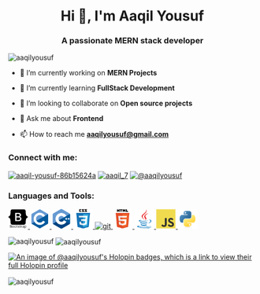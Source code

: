 <h1 align="center">Hi 👋, I'm Aaqil Yousuf</h1>
<h3 align="center">A passionate MERN stack developer</h3>



<p align="left"> <img src="https://komarev.com/ghpvc/?username=aaqilyousuf&label=Profile%20views&color=0e75b6&style=flat" alt="aaqilyousuf" /> </p>

- 🔭 I’m currently working on **MERN Projects**

- 🌱 I’m currently learning **FullStack Development**

- 👯 I’m looking to collaborate on **Open source projects**

- 💬 Ask me about **Frontend**

- 📫 How to reach me **aaqilyousuf@gmail.com**

<h3 align="left">Connect with me:</h3>
<p align="left">
<a href="https://linkedin.com/in/aaqil-yousuf-86b15624a" target="blank"><img align="center" src="https://raw.githubusercontent.com/rahuldkjain/github-profile-readme-generator/master/src/images/icons/Social/linked-in-alt.svg" alt="aaqil-yousuf-86b15624a" height="30" width="40" /></a>
<a href="https://instagram.com/aaqil_7" target="blank"><img align="center" src="https://raw.githubusercontent.com/rahuldkjain/github-profile-readme-generator/master/src/images/icons/Social/instagram.svg" alt="aaqil_7" height="30" width="40" /></a>
<a href="https://www.hackerearth.com/@aaqilyousuf" target="blank"><img align="center" src="https://raw.githubusercontent.com/rahuldkjain/github-profile-readme-generator/master/src/images/icons/Social/hackerearth.svg" alt="@aaqilyousuf" height="30" width="40" /></a>
</p>

<h3 align="left">Languages and Tools:</h3>
<p align="left"> <a href="https://getbootstrap.com" target="_blank" rel="noreferrer"> <img src="https://raw.githubusercontent.com/devicons/devicon/master/icons/bootstrap/bootstrap-plain-wordmark.svg" alt="bootstrap" width="40" height="40"/> </a> <a href="https://www.cprogramming.com/" target="_blank" rel="noreferrer"> <img src="https://raw.githubusercontent.com/devicons/devicon/master/icons/c/c-original.svg" alt="c" width="40" height="40"/> </a> <a href="https://www.w3schools.com/cpp/" target="_blank" rel="noreferrer"> <img src="https://raw.githubusercontent.com/devicons/devicon/master/icons/cplusplus/cplusplus-original.svg" alt="cplusplus" width="40" height="40"/> </a> <a href="https://www.w3schools.com/css/" target="_blank" rel="noreferrer"> <img src="https://raw.githubusercontent.com/devicons/devicon/master/icons/css3/css3-original-wordmark.svg" alt="css3" width="40" height="40"/> </a> <a href="https://git-scm.com/" target="_blank" rel="noreferrer"> <img src="https://www.vectorlogo.zone/logos/git-scm/git-scm-icon.svg" alt="git" width="40" height="40"/> </a> <a href="https://www.w3.org/html/" target="_blank" rel="noreferrer"> <img src="https://raw.githubusercontent.com/devicons/devicon/master/icons/html5/html5-original-wordmark.svg" alt="html5" width="40" height="40"/> </a> <a href="https://www.java.com" target="_blank" rel="noreferrer"> <img src="https://raw.githubusercontent.com/devicons/devicon/master/icons/java/java-original.svg" alt="java" width="40" height="40"/> </a> <a href="https://developer.mozilla.org/en-US/docs/Web/JavaScript" target="_blank" rel="noreferrer"> <img src="https://raw.githubusercontent.com/devicons/devicon/master/icons/javascript/javascript-original.svg" alt="javascript" width="40" height="40"/> </a> <a href="https://www.python.org" target="_blank" rel="noreferrer"> <img src="https://raw.githubusercontent.com/devicons/devicon/master/icons/python/python-original.svg" alt="python" width="40" height="40"/> </a> </p>

<p><img align="left" src="https://github-readme-stats.vercel.app/api/top-langs?username=aaqilyousuf&show_icons=true&locale=en&layout=compact" alt="aaqilyousuf" /></p>

<p>&nbsp;<img align="center" src="https://github-readme-stats.vercel.app/api?username=aaqilyousuf&show_icons=true&locale=en" alt="aaqilyousuf" /></p>

[![An image of @aaqilyousuf's Holopin badges, which is a link to view their full Holopin profile](https://holopin.me/aaqilyousuf)](https://holopin.io/@aaqilyousuf)

<p><img align="center" src="https://github-readme-streak-stats.herokuapp.com/?user=aaqilyousuf&" alt="aaqilyousuf" /></p>
